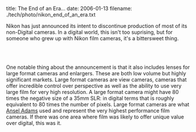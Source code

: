title: The End of an Era...
date: 2006-01-13
filename: ./tech/photo/nikon_end_of_an_era.txt


Nikon has just announced its intent to discontinue production of most
of its non-Digital cameras. In a digital world, this isn't too suprising,
but for someone who grew up with Nikon film cameras, it's a bittersweet
thing.

<br><br>

One notable thing about the announcement is that it also includes lenses 
for large format cameras and enlargers. These are both low volume but 
highly significant markets. Large format cameras are view cameras, cameras 
that offer incredible control over perspective as well as the ability to 
use very large film for very high resolution. A large format camera might 
have 80 times the negative size of a 35mm SLR: in digital terms that is 
roughly equivalent to 80 times the number of pixels. Large format cameras 
are what <a href="http://www.anseladams.com"> Ansel Adams</a> used and 
represent the very highest performance film cameras. If there was one area 
where film was likely to offer unique value over digital, this was it.
